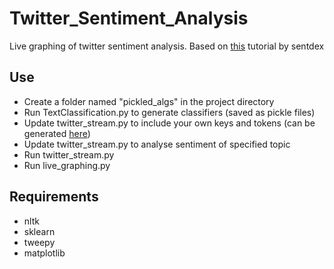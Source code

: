 # Twitter_Sentiment_Analysis
Live graphing of twitter sentiment analysis. Based on [this](https://www.youtube.com/watch?v=FLZvOKSCkxY&list=PLQVvvaa0QuDf2JswnfiGkliBInZnIC4HL) tutorial by sentdex

## Use
- Create a folder named "pickled_algs" in the project directory
- Run TextClassification.py to generate classifiers (saved as pickle files)
- Update twitter_stream.py to include your own keys and tokens (can be generated [here](https://apps.twitter.com/))
- Update twitter_stream.py to analyse sentiment of specified topic
- Run twitter_stream.py
- Run live_graphing.py

## Requirements
- nltk
- sklearn
- tweepy
- matplotlib
